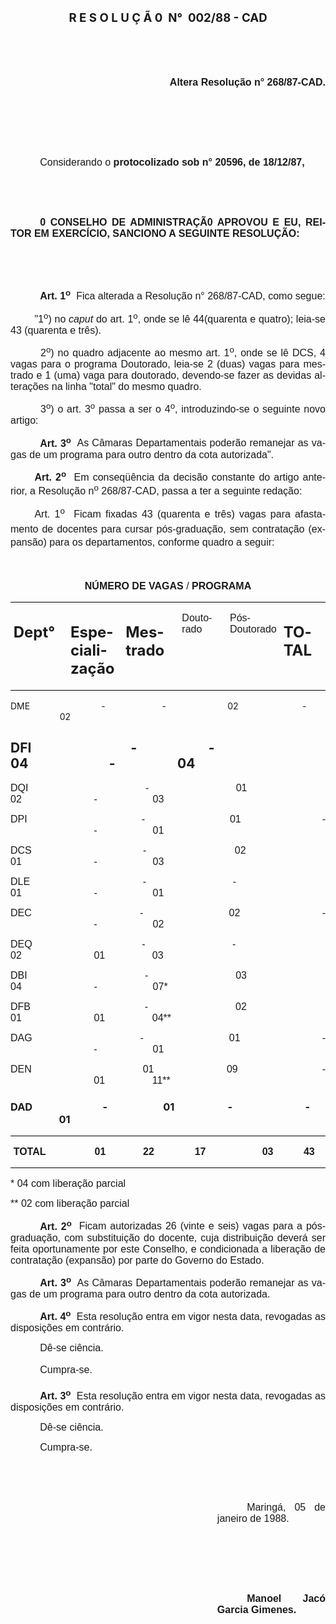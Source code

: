 <body lang=PT-BR style='tab-interval:35.45pt'>

<div class=Section1>

<h1 align=center style='text-align:center'><span style='font-size:14.0pt;
mso-bidi-font-size:10.0pt;text-decoration:none;text-underline:none'>R E S O L U
Ç Ã 0<span style="mso-spacerun: yes">  </span>N°<span style="mso-spacerun:
yes">  </span>002/88 - CAD<o:p></o:p></span></h1>

<p class=MsoNormal style='text-align:justify'><span style='font-size:12.0pt;
mso-bidi-font-size:10.0pt;font-family:Arial'><![if !supportEmptyParas]>&nbsp;<![endif]><o:p></o:p></span></p>

<p class=MsoNormal style='text-align:justify'><span style='font-size:12.0pt;
mso-bidi-font-size:10.0pt;font-family:Arial'><![if !supportEmptyParas]>&nbsp;<![endif]><o:p></o:p></span></p>

<p class=MsoNormal align=right style='text-align:right;tab-stops:192.6pt'><b
style='mso-bidi-font-weight:normal'><span style='font-size:12.0pt;mso-bidi-font-size:
10.0pt;font-family:Arial'>Altera Resolução n° 268/87-CAD.<o:p></o:p></span></b></p>

<p class=MsoNormal style='text-align:justify'><span style='font-size:12.0pt;
mso-bidi-font-size:10.0pt;font-family:Arial'><![if !supportEmptyParas]>&nbsp;<![endif]><o:p></o:p></span></p>

<p class=MsoNormal style='text-align:justify'><span style='font-size:12.0pt;
mso-bidi-font-size:10.0pt;font-family:Arial'><![if !supportEmptyParas]>&nbsp;<![endif]><o:p></o:p></span></p>

<p class=MsoNormal style='text-align:justify'><span style='font-size:12.0pt;
mso-bidi-font-size:10.0pt;font-family:Arial'><![if !supportEmptyParas]>&nbsp;<![endif]><o:p></o:p></span></p>

<p class=MsoNormal style='text-align:justify;text-indent:35.4pt'><span
style='font-size:12.0pt;mso-bidi-font-size:10.0pt;font-family:Arial'>Considerando
o <b>protocolizado sob n° 20596, de 18/12/87,</b><o:p></o:p></span></p>

<p class=MsoNormal style='text-align:justify'><span style='font-size:12.0pt;
mso-bidi-font-size:10.0pt;font-family:Arial'><![if !supportEmptyParas]>&nbsp;<![endif]><o:p></o:p></span></p>

<p class=MsoNormal style='text-align:justify'><span style='font-size:12.0pt;
mso-bidi-font-size:10.0pt;font-family:Arial'><![if !supportEmptyParas]>&nbsp;<![endif]><o:p></o:p></span></p>

<p class=MsoNormal style='text-align:justify;text-indent:35.4pt'><b><span
style='font-size:12.0pt;mso-bidi-font-size:10.0pt;font-family:Arial'>0 CONSELHO
DE ADMINISTRAÇÃ0 APROVOU E EU, REITOR EM EXERCÍCIO, SANCIONO A SEGUINTE
RESOLUÇÃO:<o:p></o:p></span></b></p>

<p class=MsoNormal style='text-align:justify'><span style='font-size:12.0pt;
mso-bidi-font-size:10.0pt;font-family:Arial'><![if !supportEmptyParas]>&nbsp;<![endif]><o:p></o:p></span></p>

<p class=MsoNormal style='text-align:justify'><span style='font-size:12.0pt;
mso-bidi-font-size:10.0pt;font-family:Arial'><![if !supportEmptyParas]>&nbsp;<![endif]><o:p></o:p></span></p>

<p class=MsoNormal style='text-align:justify;text-indent:35.4pt'><b><span
style='font-size:12.0pt;mso-bidi-font-size:10.0pt;font-family:Arial'>Art. 1<sup>o</sup></span></b><span
style='font-size:12.0pt;mso-bidi-font-size:10.0pt;font-family:Arial'><span
style="mso-spacerun: yes">  </span>Fica alterada a Resolução n° 268/87-CAD,
como segue:<o:p></o:p></span></p>

<p class=MsoNormal style='text-align:justify;text-indent:28.8pt'><span
style='font-size:12.0pt;mso-bidi-font-size:10.0pt;font-family:Arial'>&quot;1<sup>o</sup>)
no <i>caput</i> do art. 1<sup>o</sup>, onde se lê 44(quarenta e quatro);
leia-se 43 (quarenta e três).<o:p></o:p></span></p>

<p class=MsoNormal style='text-align:justify;text-indent:36.0pt'><span
style='font-size:12.0pt;mso-bidi-font-size:10.0pt;font-family:Arial'>2<sup>o</sup>)
no quadro adjacente ao mesmo art. 1<sup>o</sup>, onde se lê DCS, 4 vagas para o
programa Doutorado, leia-se 2 (duas) vagas para mestrado e 1 (uma) vaga para
doutorado, devendo-se fazer as devidas alterações na linha &quot;total&quot; do
mesmo quadro.<o:p></o:p></span></p>

<p class=MsoNormal style='text-align:justify;text-indent:36.0pt'><span
style='font-size:12.0pt;mso-bidi-font-size:10.0pt;font-family:Arial'>3<sup>o</sup>)
o art. 3<sup>o</sup> passa a ser o 4<sup>o</sup>, introduzindo-se o seguinte
novo artigo:<o:p></o:p></span></p>

<p class=MsoNormal style='text-align:justify;text-indent:35.4pt'><b><span
style='font-size:12.0pt;mso-bidi-font-size:10.0pt;font-family:Arial'>Art. 3<sup>o</sup></span></b><span
style='font-size:12.0pt;mso-bidi-font-size:10.0pt;font-family:Arial'><span
style="mso-spacerun: yes">  </span>As Câmaras Departamentais poderão remanejar
as vagas de um programa para outro dentro da cota autorizada&quot;.<o:p></o:p></span></p>

<p class=MsoNormal style='text-align:justify;text-indent:28.8pt'><b><span
style='font-size:12.0pt;mso-bidi-font-size:10.0pt;font-family:Arial'>Art. 2<sup>o</sup></span></b><span
style='font-size:12.0pt;mso-bidi-font-size:10.0pt;font-family:Arial'><span
style="mso-spacerun: yes">  </span>Em conseqüência da decisão constante do
artigo anterior, a Resolução n<sup>o</sup> 268/87-CAD, passa a ter a seguinte
redação:<o:p></o:p></span></p>

<p class=MsoNormal style='text-align:justify;text-indent:28.8pt'><span
style='font-size:12.0pt;mso-bidi-font-size:10.0pt;font-family:Arial'>Art. 1<sup>o</sup><span
style="mso-spacerun: yes">  </span>Ficam fixadas 43 (quarenta e três) vagas
para afastamento de docentes para cursar pós-graduação, sem contratação
(expansão) para os departamentos, conforme quadro a seguir:<o:p></o:p></span></p>

<p class=MsoNormal style='text-align:justify'><span style='font-size:12.0pt;
mso-bidi-font-size:10.0pt;font-family:Arial'><![if !supportEmptyParas]>&nbsp;<![endif]><o:p></o:p></span></p>

<p class=MsoNormal align=center style='text-align:center'><b style='mso-bidi-font-weight:
normal'><span style='font-size:12.0pt;mso-bidi-font-size:10.0pt;font-family:
Arial'>NÚMERO DE VAGAS </span></b><span style='font-size:12.0pt;mso-bidi-font-size:
10.0pt;font-family:Arial'>/ <b style='mso-bidi-font-weight:normal'>PROGRAMA<o:p></o:p></b></span></p>

<table border=1 cellspacing=0 cellpadding=0 style='border-collapse:collapse;
 border:none;mso-border-alt:solid windowtext .5pt;mso-padding-alt:0cm 3.5pt 0cm 3.5pt'>
 <tr>
  <td width=98 valign=top style='width:73.25pt;border-top:solid windowtext .5pt;
  border-left:none;border-bottom:solid windowtext .5pt;border-right:none;
  padding:0cm 3.5pt 0cm 3.5pt'>
  <h2 style='tab-stops:4.0cm 184.3pt 262.25pt'>Dept° </h2>
  </td>
  <td width=116 valign=top style='width:87.05pt;border-top:solid windowtext .5pt;
  border-left:none;border-bottom:solid windowtext .5pt;border-right:none;
  padding:0cm 3.5pt 0cm 3.5pt'>
  <h2 style='tab-stops:4.0cm 184.3pt 262.25pt'>Especialização </h2>
  </td>
  <td width=100 valign=top style='width:75.05pt;border-top:solid windowtext .5pt;
  border-left:none;border-bottom:solid windowtext .5pt;border-right:none;
  padding:0cm 3.5pt 0cm 3.5pt'>
  <h2 style='tab-stops:4.0cm 184.3pt 262.25pt'>Mestrado</h2>
  </td>
  <td width=101 valign=top style='width:75.55pt;border-top:solid windowtext .5pt;
  border-left:none;border-bottom:solid windowtext .5pt;border-right:none;
  padding:0cm 3.5pt 0cm 3.5pt'>
  <p class=MsoNormal style='text-align:justify;tab-stops:4.0cm 184.3pt 262.25pt'><span
  style='font-size:12.0pt;mso-bidi-font-size:10.0pt;font-family:Arial'>Doutorado<o:p></o:p></span></p>
  </td>
  <td width=119 valign=top style='width:89.5pt;border-top:solid windowtext .5pt;
  border-left:none;border-bottom:solid windowtext .5pt;border-right:none;
  padding:0cm 3.5pt 0cm 3.5pt'>
  <p class=MsoNormal style='text-align:justify;tab-stops:4.0cm 184.3pt 262.25pt'><span
  style='font-size:12.0pt;mso-bidi-font-size:10.0pt;font-family:Arial'>Pós-Doutorado<o:p></o:p></span></p>
  </td>
  <td width=80 valign=top style='width:60.2pt;border-top:solid windowtext .5pt;
  border-left:none;border-bottom:solid windowtext .5pt;border-right:none;
  padding:0cm 3.5pt 0cm 3.5pt'>
  <h2 style='tab-stops:4.0cm 184.3pt 262.25pt'>TOTAL</h2>
  </td>
 </tr>
</table>

<p class=MsoCaption style='tab-stops:4.0cm 184.3pt 262.25pt 354.4pt 418.15pt'>DME<span
style='mso-tab-count:1'>                             </span>-<span
style='mso-tab-count:1'>                       </span>-<span style='mso-tab-count:
1'>                         </span>02<span style='mso-tab-count:1'>                          </span>-<span
style='mso-tab-count:1'>                    </span>02</p>

<h2 style='tab-stops:4.0cm 184.3pt 262.25pt 354.4pt 418.15pt'>DFI<span
style='mso-tab-count:1'>                                </span>-<span
style='mso-tab-count:1'>                       </span>-<span style='mso-tab-count:
1'>                         </span>04<span style='mso-tab-count:1'>                          </span>-<span
style='mso-tab-count:1'>                    </span>04</h2>

<p class=MsoNormal style='text-align:justify;tab-stops:4.0cm 184.3pt 262.25pt 354.4pt 418.15pt'><span
style='font-size:12.0pt;mso-bidi-font-size:10.0pt;font-family:Arial'>DQI<span
style='mso-tab-count:1'>                               </span>-<span
style='mso-tab-count:1'>                       </span>01<span style='mso-tab-count:
1'>                      </span>02<span style='mso-tab-count:1'>                          </span>-<span
style='mso-tab-count:1'>                    </span>03<o:p></o:p></span></p>

<p class=MsoNormal style='text-align:justify;tab-stops:4.0cm 184.3pt 262.25pt 354.4pt 418.15pt'><span
style='font-size:12.0pt;mso-bidi-font-size:10.0pt;font-family:Arial'>DPI<span
style='mso-tab-count:1'>                               </span>-<span
style='mso-tab-count:1'>                       </span>01<span style='mso-tab-count:
1'>                      </span>-<span style='mso-tab-count:1'>                              </span>-<span
style='mso-tab-count:1'>                    </span>01<o:p></o:p></span></p>

<p class=MsoNormal style='text-align:justify;tab-stops:4.0cm 184.3pt 262.25pt 354.4pt 418.15pt'><span
style='font-size:12.0pt;mso-bidi-font-size:10.0pt;font-family:Arial'>DCS<span
style='mso-tab-count:1'>                             </span>-<span
style='mso-tab-count:1'>                       </span>02<span style='mso-tab-count:
1'>                      </span>01<span style='mso-tab-count:1'>                          </span>-<span
style='mso-tab-count:1'>                    </span>03<o:p></o:p></span></p>

<p class=MsoNormal style='text-align:justify;tab-stops:4.0cm 184.3pt 262.25pt 354.4pt 418.15pt'><span
style='font-size:12.0pt;mso-bidi-font-size:10.0pt;font-family:Arial'>DLE<span
style='mso-tab-count:1'>                              </span>-<span
style='mso-tab-count:1'>                       </span>-<span style='mso-tab-count:
1'>                         </span>01<span style='mso-tab-count:1'>                          </span>-<span
style='mso-tab-count:1'>                    </span>01<o:p></o:p></span></p>

<p class=MsoNormal style='text-align:justify;tab-stops:4.0cm 184.3pt 262.25pt 354.4pt 418.15pt'><span
style='font-size:12.0pt;mso-bidi-font-size:10.0pt;font-family:Arial'>DEC<span
style='mso-tab-count:1'>                             </span>-<span
style='mso-tab-count:1'>                       </span>02<span style='mso-tab-count:
1'>                      </span>-<span style='mso-tab-count:1'>                              </span>-<span
style='mso-tab-count:1'>                    </span>02<o:p></o:p></span></p>

<p class=MsoNormal style='text-align:justify;tab-stops:4.0cm 184.3pt 262.25pt 354.4pt 418.15pt'><span
style='font-size:12.0pt;mso-bidi-font-size:10.0pt;font-family:Arial'>DEQ<span
style='mso-tab-count:1'>                             </span>-<span
style='mso-tab-count:1'>                       </span>-<span style='mso-tab-count:
1'>                         </span>02<span style='mso-tab-count:1'>                          </span>01<span
style='mso-tab-count:1'>                 </span>03<o:p></o:p></span></p>

<p class=MsoNormal style='text-align:justify;tab-stops:4.0cm 184.3pt 262.25pt 354.4pt 418.15pt'><span
style='font-size:12.0pt;mso-bidi-font-size:10.0pt;font-family:Arial'>DBI<span
style='mso-tab-count:1'>                               </span>-<span
style='mso-tab-count:1'>                       </span>03<span style='mso-tab-count:
1'>                      </span>04<span style='mso-tab-count:1'>                          </span>-<span
style='mso-tab-count:1'>                    </span>07*<o:p></o:p></span></p>

<p class=MsoNormal style='text-align:justify;tab-stops:4.0cm 165.6pt 184.3pt 237.6pt 262.25pt 322.2pt 354.4pt 401.4pt 418.15pt'><span
style='font-size:12.0pt;mso-bidi-font-size:10.0pt;font-family:Arial'>DFB<span
style='mso-tab-count:1'>                              </span>-<span
style='mso-tab-count:2'>                       </span>02<span style='mso-tab-count:
2'>                      </span>01<span style='mso-tab-count:2'>                          </span>01<span
style='mso-tab-count:2'>                 </span>04**<o:p></o:p></span></p>

<p class=MsoNormal style='text-align:justify;tab-stops:86.4pt 4.0cm 165.6pt 184.3pt 237.6pt 262.25pt 354.4pt 399.6pt 418.15pt'><span
style='font-size:12.0pt;mso-bidi-font-size:10.0pt;font-family:Arial'>DAG<span
style='mso-tab-count:2'>                             </span>-<span
style='mso-tab-count:2'>                       </span>01<span style='mso-tab-count:
2'>                      </span>-<span style='mso-tab-count:1'>                              </span>-<span
style='mso-tab-count:2'>                    </span>01<o:p></o:p></span></p>

<p class=MsoNormal style='text-align:justify;tab-stops:86.4pt 4.0cm 165.6pt 184.3pt 237.6pt 262.25pt 354.4pt 399.6pt 418.15pt'><span
style='font-size:12.0pt;mso-bidi-font-size:10.0pt;font-family:Arial'>DEN<span
style='mso-tab-count:2'>                             </span>01<span
style='mso-tab-count:2'>                   </span>09<span style='mso-tab-count:
2'>                      </span>-<span style='mso-tab-count:1'>                              </span>01<span
style='mso-tab-count:2'>                 </span>11**<o:p></o:p></span></p>

<h3 style='tab-stops:4.0cm 184.3pt 262.25pt 354.4pt 418.15pt'><span
style='text-decoration:none;text-underline:none'>DAD<span style='mso-tab-count:
1'>                             </span>-<span style='mso-tab-count:1'>                       </span>01<span
style='mso-tab-count:1'>                      </span>-<span style='mso-tab-count:
1'>                              </span>-<span style='mso-tab-count:1'>                    </span>01<o:p></o:p></span></h3>

<table border=1 cellspacing=0 cellpadding=0 style='border-collapse:collapse;
 border:none;mso-border-top-alt:solid windowtext .5pt;mso-border-bottom-alt:
 solid windowtext .5pt;mso-padding-alt:0cm 3.5pt 0cm 3.5pt'>
 <tr>
  <td width=99 valign=top style='width:74.4pt;border-top:solid windowtext .5pt;
  border-left:none;border-bottom:solid windowtext .5pt;border-right:none;
  padding:0cm 3.5pt 0cm 3.5pt'>
  <p class=MsoNormal style='text-align:justify'><b><span style='font-size:12.0pt;
  mso-bidi-font-size:10.0pt;font-family:Arial'>TOTAL<o:p></o:p></span></b></p>
  </td>
  <td width=113 valign=top style='width:3.0cm;border-top:solid windowtext .5pt;
  border-left:none;border-bottom:solid windowtext .5pt;border-right:none;
  padding:0cm 3.5pt 0cm 3.5pt'>
  <p class=MsoNormal style='text-align:justify'><b><span style='font-size:12.0pt;
  mso-bidi-font-size:10.0pt;font-family:Arial'><span style="mso-spacerun:
  yes">           </span>01<o:p></o:p></span></b></p>
  </td>
  <td width=104 valign=top style='width:77.95pt;border-top:solid windowtext .5pt;
  border-left:none;border-bottom:solid windowtext .5pt;border-right:none;
  padding:0cm 3.5pt 0cm 3.5pt'>
  <p class=MsoNormal style='text-align:justify'><b><span style='font-size:12.0pt;
  mso-bidi-font-size:10.0pt;font-family:Arial'><span style="mso-spacerun:
  yes">       </span>22<o:p></o:p></span></b></p>
  </td>
  <td width=95 valign=top style='width:70.9pt;border-top:solid windowtext .5pt;
  border-left:none;border-bottom:solid windowtext .5pt;border-right:none;
  padding:0cm 3.5pt 0cm 3.5pt'>
  <p class=MsoNormal style='text-align:justify'><b><span style='font-size:12.0pt;
  mso-bidi-font-size:10.0pt;font-family:Arial'><span style="mso-spacerun:
  yes">       </span>17<o:p></o:p></span></b></p>
  </td>
  <td width=123 valign=top style='width:92.1pt;border-top:solid windowtext .5pt;
  border-left:none;border-bottom:solid windowtext .5pt;border-right:none;
  padding:0cm 3.5pt 0cm 3.5pt'>
  <p class=MsoNormal style='text-align:justify'><b><span style='font-size:12.0pt;
  mso-bidi-font-size:10.0pt;font-family:Arial'><span style="mso-spacerun:
  yes">              </span>03<o:p></o:p></span></b></p>
  </td>
  <td width=76 valign=top style='width:2.0cm;border-top:solid windowtext .5pt;
  border-left:none;border-bottom:solid windowtext .5pt;border-right:none;
  padding:0cm 3.5pt 0cm 3.5pt'>
  <p class=MsoNormal style='text-align:justify'><b><span style='font-size:12.0pt;
  mso-bidi-font-size:10.0pt;font-family:Arial'><span style="mso-spacerun:
  yes">     </span>43<o:p></o:p></span></b></p>
  </td>
 </tr>
</table>

<p class=MsoNormal style='text-align:justify'><span style='font-size:12.0pt;
mso-bidi-font-size:10.0pt;font-family:Arial'>* 04 com liberação parcial<o:p></o:p></span></p>

<p class=MsoNormal style='text-align:justify'><span style='font-size:12.0pt;
mso-bidi-font-size:10.0pt;font-family:Arial'>** 02 com liberação parcial<o:p></o:p></span></p>

<p class=MsoNormal style='text-align:justify;text-indent:35.45pt'><b><span
style='font-size:12.0pt;mso-bidi-font-size:10.0pt;font-family:Arial'>Art. 2<sup>o</sup></span></b><span
style='font-size:12.0pt;mso-bidi-font-size:10.0pt;font-family:Arial'><span
style="mso-spacerun: yes">  </span>Ficam autorizadas 26 (vinte e seis) vagas
para a pós-graduação, com substituição do docente, cuja distribuição deverá ser
feita oportunamente por este Conselho, e condicionada a liberação de
contratação (expansão) por parte do Governo do Estado.<o:p></o:p></span></p>

<p class=MsoNormal style='text-align:justify;text-indent:35.45pt'><b><span
style='font-size:12.0pt;mso-bidi-font-size:10.0pt;font-family:Arial'>Art. 3<sup>o</sup></span></b><span
style='font-size:12.0pt;mso-bidi-font-size:10.0pt;font-family:Arial'><span
style="mso-spacerun: yes">  </span>As Câmaras Departamentais poderão remanejar
as vagas de um programa para outro dentro da cota autorizada.<o:p></o:p></span></p>

<p class=MsoNormal style='text-align:justify;text-indent:35.45pt'><b><span
style='font-size:12.0pt;mso-bidi-font-size:10.0pt;font-family:Arial'>Art. 4<sup>o</sup></span></b><span
style='font-size:12.0pt;mso-bidi-font-size:10.0pt;font-family:Arial'><span
style="mso-spacerun: yes">  </span>Esta resolução entra em vigor nesta data,
revogadas as disposições em contrário.<o:p></o:p></span></p>

<p class=MsoNormal style='text-align:justify;text-indent:35.45pt'><span
style='font-size:12.0pt;mso-bidi-font-size:10.0pt;font-family:Arial'>Dê-se
ciência.<o:p></o:p></span></p>

<p class=MsoNormal style='text-align:justify;text-indent:35.45pt'><span
style='font-size:12.0pt;mso-bidi-font-size:10.0pt;font-family:Arial'>Cumpra-se.<o:p></o:p></span></p>

<p class=MsoNormal style='text-align:justify;text-indent:35.45pt'><b><span
style='font-size:12.0pt;mso-bidi-font-size:10.0pt;font-family:Arial'>Art. 3<sup>o</sup></span></b><span
style='font-size:12.0pt;mso-bidi-font-size:10.0pt;font-family:Arial'><span
style="mso-spacerun: yes">  </span>Esta resolução entra em vigor nesta data,
revogadas as disposições em contrário.<o:p></o:p></span></p>

<p class=MsoNormal style='text-align:justify;text-indent:35.45pt'><span
style='font-size:12.0pt;mso-bidi-font-size:10.0pt;font-family:Arial'>Dê-se
ciência.<o:p></o:p></span></p>

<p class=MsoNormal style='text-align:justify;text-indent:35.45pt'><span
style='font-size:12.0pt;mso-bidi-font-size:10.0pt;font-family:Arial'>Cumpra-se.<o:p></o:p></span></p>

<p class=MsoNormal style='text-align:justify'><span style='font-size:12.0pt;
mso-bidi-font-size:10.0pt;font-family:Arial'><![if !supportEmptyParas]>&nbsp;<![endif]><o:p></o:p></span></p>

<p class=MsoNormal style='text-align:justify'><span style='font-size:12.0pt;
mso-bidi-font-size:10.0pt;font-family:Arial'><![if !supportEmptyParas]>&nbsp;<![endif]><o:p></o:p></span></p>

<p class=MsoNormal style='margin-left:248.15pt;text-align:justify;text-indent:
35.45pt'><span style='font-size:12.0pt;mso-bidi-font-size:10.0pt;font-family:
Arial'>Maringá, 05 de janeiro de 1988.<o:p></o:p></span></p>

<p class=MsoNormal style='margin-left:248.15pt;text-align:justify;text-indent:
35.45pt'><span style='font-size:12.0pt;mso-bidi-font-size:10.0pt;font-family:
Arial'><![if !supportEmptyParas]>&nbsp;<![endif]><o:p></o:p></span></p>

<p class=MsoNormal style='margin-left:248.15pt;text-align:justify;text-indent:
35.45pt'><span style='font-size:12.0pt;mso-bidi-font-size:10.0pt;font-family:
Arial'><![if !supportEmptyParas]>&nbsp;<![endif]><o:p></o:p></span></p>

<p class=MsoNormal style='margin-left:248.15pt;text-align:justify;text-indent:
35.45pt'><span style='font-size:12.0pt;mso-bidi-font-size:10.0pt;font-family:
Arial'><![if !supportEmptyParas]>&nbsp;<![endif]><o:p></o:p></span></p>

<p class=MsoNormal style='margin-left:248.15pt;text-align:justify;text-indent:
35.45pt'><b><span lang=ES-TRAD style='font-size:12.0pt;mso-bidi-font-size:10.0pt;
font-family:Arial;mso-ansi-language:ES-TRAD'>Manoel Jacó Garcia Gimenes.<o:p></o:p></span></b></p>

</div>

</body>
